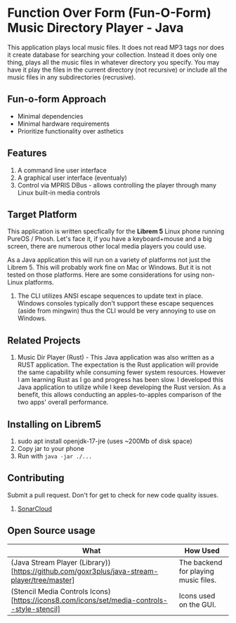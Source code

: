 # Function Over Form (Fun-O-Form) Music Directory Player - Java

This application plays local music files. It does not read MP3 tags nor does it create database for searching your collection. Instead it does only one thing, plays all the music files in whatever directory you specify. You may have it play the files in the current directory (not recursive) or include all the music files in any subdirectories (recrusive).

## Fun-o-form Approach
* Minimal dependencies
* Minimal hardware requirements
* Prioritize functionality over asthetics

## Features
1. A command line user interface
2. A graphical user interface (eventualy)
3. Control via MPRIS DBus - allows controlling the player through many Linux built-in media controls

## Target Platform
This application is written specfically for the **Librem 5** Linux phone running PureOS / Phosh. Let's face it, if you have a keyboard+mouse and a big screen, there are numerous other local media players you could use.

As a Java application this will run on a variety of platforms not just the Librem 5. This will probably work fine on Mac or Windows. But it is not tested on those platforms. Here are some considerations for using non-Linux platforms.

1. The CLI utilizes ANSI escape sequences to update text in place. Windows consoles typically don't support these escape sequences (aside from mingwin) thus the CLI would be very annoying to use on Windows.

## Related Projects
1. Music Dir Player (Rust) - This Java application was also written as a RUST application. The expectation is the Rust application will provide the same capability while consuming fewer system resources. However I am learning Rust as I go and progress has been slow. I developed this Java application to utilize while I keep developing the Rust version. As a benefit, this allows conducting an apples-to-apples comparison of the two apps' overall performance.

## Installing on Librem5
1. sudo apt install openjdk-17-jre (uses ~200Mb of disk space)
2. Copy jar to your phone
3. Run with `java -jar ./...`

## Contributing

Submit a pull request. Don't for get to check for new code quality issues.
1. [SonarCloud](https://sonarcloud.io/projects) 

## Open Source usage

| What | How Used |
| -- | -- |
| (Java Stream Player (Library))[https://github.com/goxr3plus/java-stream-player/tree/master] | The backend for playing music files. | 
| (Stencil Media Controls Icons)[https://icons8.com/icons/set/media-controls--style-stencil] | Icons used on the GUI. |